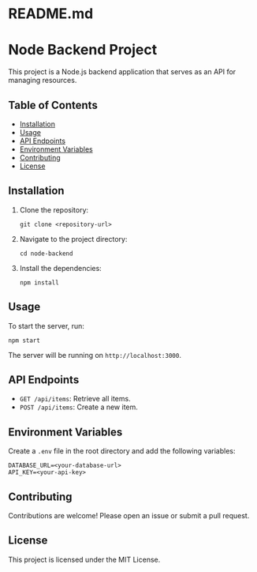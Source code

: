 # README.md

# Node Backend Project

This project is a Node.js backend application that serves as an API for managing resources.

## Table of Contents

- [Installation](#installation)
- [Usage](#usage)
- [API Endpoints](#api-endpoints)
- [Environment Variables](#environment-variables)
- [Contributing](#contributing)
- [License](#license)

## Installation

1. Clone the repository:
   ```
   git clone <repository-url>
   ```

2. Navigate to the project directory:
   ```
   cd node-backend
   ```

3. Install the dependencies:
   ```
   npm install
   ```

## Usage

To start the server, run:
```
npm start
```

The server will be running on `http://localhost:3000`.

## API Endpoints

- `GET /api/items`: Retrieve all items.
- `POST /api/items`: Create a new item.

## Environment Variables

Create a `.env` file in the root directory and add the following variables:
```
DATABASE_URL=<your-database-url>
API_KEY=<your-api-key>
```

## Contributing

Contributions are welcome! Please open an issue or submit a pull request.

## License

This project is licensed under the MIT License.